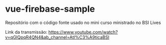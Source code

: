 # vue-firebase-sample
Repositório com o código fonte usado no mini curso ministrado no BSI Lives

Link da transmissão: https://www.youtube.com/watch?v=qGlQpqR4QN4&ab_channel=Atl%C3%A9ticaBSI
